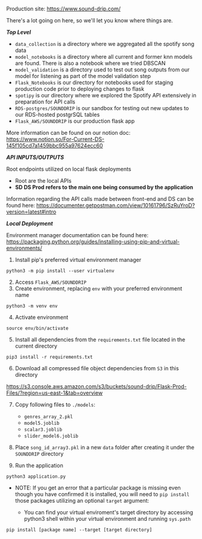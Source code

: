 Production site: https://www.sound-drip.com/

There's a lot going on here, so we'll let you know where things are.

***Top Level***
- `data_collection` is a directory where we aggregated all the spotify song data
- `model_notebooks` is a directory where all current and former knn models are found. There is also a notebook where we tried DBSCAN
- `model_validation` is a directory used to test out song outputs from our model for listening as part of the model validation step
- `Flask_Notebooks` is our directory for notebooks used for staging production code prior to deploying changes to flask
- `spotipy` is our directory where we explored the Spotify API extensively in preparation for API calls
- `RDS-postgres/SOUNDDRIP` is our sandbox for testing out new updates to our RDS-hosted postgrSQL tables
- `Flask_AWS/SOUNDDRIP` is our production flask app

More information can be found on our notion doc: https://www.notion.so/For-Current-DS-145f105cd7a1459bbc955a97624ecc60

***API INPUTS/OUTPUTS***


Root endpoints utilized on local flask deployments
- Root are the local APIs
- **SD DS Prod refers to the main one being consumed by the application**

Information regarding the API calls made between front-end and DS can be found here:
https://documenter.getpostman.com/view/10161796/SzRuYroD?version=latest#intro


***Local Deployment***

Environment manager documentation can be found here:
https://packaging.python.org/guides/installing-using-pip-and-virtual-environments/


1. Install pip's preferred virtual environment manager 

```
python3 -m pip install --user virtualenv
```
2. Access `Flask_AWS/SOUNDDRIP`
3. Create environment, replacing `env` with your preferred environment name 

```
python3 -m venv env
```
4. Activate environment

```
source env/bin/activate
```

5. Install all dependencies from the `requirements.txt` file located in the current directory 
 

```
pip3 install -r requirements.txt
```

6. Download all compressed file object dependencies from `S3` in this directory

https://s3.console.aws.amazon.com/s3/buckets/sound-drip/Flask-Prod-Files/?region=us-east-1&tab=overview

7. Copy following files to `./models`: 
    - `genres_array_2.pkl`
    - `model5.joblib`
    - `scalar3.joblib`
    - `slider_model6.joblib`

8. Place `song_id_array3.pkl` in a new `data` folder after creating it under the `SOUNDDRIP` directory


9. Run the application

```
python3 application.py
```

* NOTE: If you get an error that a particular package is missing even though you have confirmed it is installed, you will need to `pip install` those packages utilizing an optional `target` argument:

     - You can find your virtual enviroment's target directory by accessing python3 shell within your virtual environment and running `sys.path`  

```
pip install [package name] --target [target directory]
```






